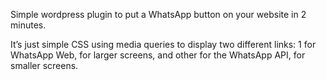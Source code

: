 Simple wordpress plugin to put a WhatsApp button on your website in 2 minutes.

It’s just simple CSS using media queries to display two different links: 1 for WhatsApp Web, for larger screens, and other for the WhatsApp API, for smaller screens.
